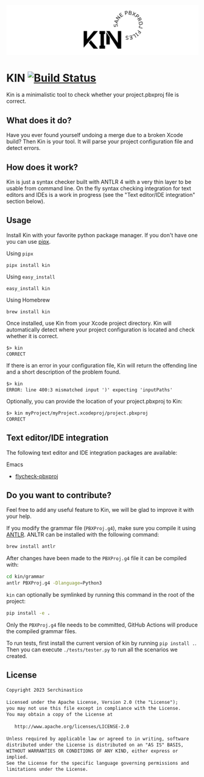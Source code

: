 ![logo][logo]

# KIN [![Build Status](https://github.com/Serchinastico/Kin/actions/workflows/python-publish.yml/badge.svg)](https://github.com/Serchinastico/Kin/releases)

Kin is a minimalistic tool to check whether your project.pbxproj file is correct.

## What does it do?

Have you ever found yourself undoing a merge due to a broken Xcode build? Then Kin is your tool. It will parse your project configuration file and detect errors.

## How does it work?

Kin is just a syntax checker built with ANTLR 4 with a very thin layer to be usable from command line. On the fly syntax checking integration for text editors and IDEs is a work in progress (see the "Text editor/IDE integration" section below).

## Usage

Install Kin with your favorite python package manager. If you don't have one you can use [pipx](https://pypa.github.io/pipx/).

Using `pipx`

```
pipx install kin
```

Using `easy_install`

```
easy_install kin
```

Using Homebrew

```
brew install kin
```

Once installed, use Kin from your Xcode project directory. Kin will automatically detect where your project configuration is located and check whether it is correct.

```
$> kin
CORRECT
```

If there is an error in your configuration file, Kin will return the offending line and a short description of the problem found.

```
$> kin
ERROR: line 400:3 mismatched input ')' expecting 'inputPaths'
```

Optionally, you can provide the location of your project.pbxproj to Kin:

```
$> kin myProject/myProject.xcodeproj/project.pbxproj
CORRECT
```

## Text editor/IDE integration

The following text editor and IDE integration packages are available:

Emacs

- [flycheck-pbxproj](https://github.com/danielmartin/flycheck-pbxproj)

## Do you want to contribute?

Feel free to add any useful feature to Kin, we will be glad to improve it with your help.

If you modify the grammar file (`PBXProj.g4`), make sure you compile it using [ANTLR](https://www.antlr.org/). ANLTR can be installed with the following command:

```bash
brew install antlr
```

After changes have been made to the `PBXProj.g4` file it can be compiled with:

```bash
cd kin/grammar
antlr PBXProj.g4 -Dlanguage=Python3
```

`kin` can optionally be symlinked by running this command in the root of the project:

```bash
pip install -e .
```

Only the `PBXProj.g4` file needs to be committed, GitHub Actions will produce the compiled grammar files.

To run tests, first install the current version of kin by running `pip install .`. Then you can execute `./tests/tester.py` to run all the scenarios we created.

## License

    Copyright 2023 Serchinastico

    Licensed under the Apache License, Version 2.0 (the "License");
    you may not use this file except in compliance with the License.
    You may obtain a copy of the License at

       http://www.apache.org/licenses/LICENSE-2.0

    Unless required by applicable law or agreed to in writing, software
    distributed under the License is distributed on an "AS IS" BASIS,
    WITHOUT WARRANTIES OR CONDITIONS OF ANY KIND, either express or implied.
    See the License for the specific language governing permissions and
    limitations under the License.

[logo]: art/logo.png
